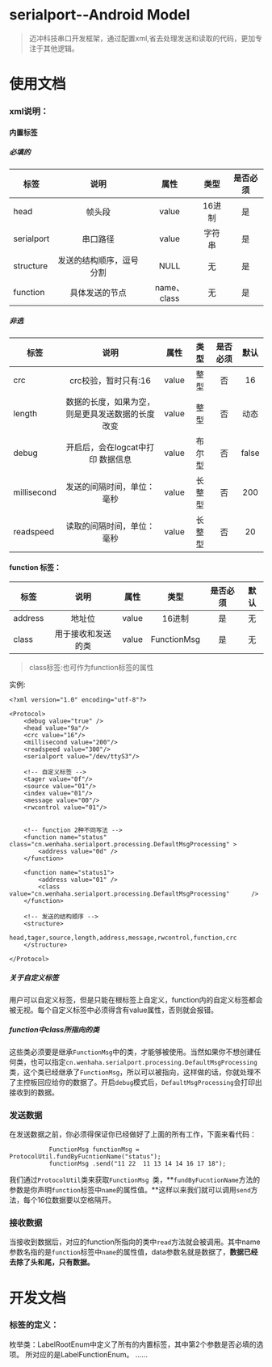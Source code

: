 # serialport--Android Model
> 迈冲科技串口开发框架，通过配置xml,省去处理发送和读取的代码，更加专注于其他逻辑。


# 使用文档

### xml说明：

#### 内置标签


##### 必填的
|标签         | 说明           | 属性    | 类型    |是否必须  |
| ------------- |:-------------:|:-----:|:-----:|:-----:|
| head      | 帧头段 | value | 16进制 |是|
| serialport      | 串口路径      |  value |字符串|是|
| structure | 发送的结构顺序，逗号分割     |    NULL | 无|是|
| function | 具体发送的节点     |    name、class | 无|是|



#####  非选

|标签         | 说明           | 属性    | 类型    |是否必须  | 默认  |
| ------------- |:-------------:|:-----:|:-----:|:-----:|:-----:|
| crc      | crc校验，暂时只有:16 | value | 整型 | 否 | 16 |
| length      | 数据的长度，如果为空，则是更具发送数据的长度改变 | value | 整型 | 否 | 动态 |
| debug      | 开启后，会在logcat中打印 数据信息  | value | 布尔型 | 否 | false |
| millisecond      | 发送的间隔时间，单位：毫秒 | value | 长整型 | 否 | 200 |
| readspeed |     读取的间隔时间，单位：毫秒 | value | 长整型 | 否 | 20 |




#### function 标签：
|标签         | 说明           | 属性    | 类型    |是否必须  | 默认  |
| ------------- |:-------------:|:-----:|:-----:|:-----:|:-----:|
| address      | 地址位 | value | 16进制 | 是 | 无 |
| class      | 用于接收和发送的类 | value | FunctionMsg | 是 | 无 |

> class标签:也可作为function标签的属性





实例:
```
<?xml version="1.0" encoding="utf-8"?>

<Protocol>
    <debug value="true" />
    <head value="9a"/>
    <crc value="16"/>
    <millisecond value="200"/>
    <readspeed value="300"/>
    <serialport value="/dev/ttyS3"/>

    <!-- 自定义标签 -->
    <tager value="0f"/>
    <source value="01"/>
    <index value="01"/>
    <message value="00"/>
    <rwcontrol value="01"/>

    
    <!-- function 2种不同写法 -->
    <function name="status" class="cn.wenhaha.serialport.processing.DefaultMsgProcessing" >
        <address value="0d" />
    </function>

    <function name="status1">
        <address value="01" />
        <class value="cn.wenhaha.serialport.processing.DefaultMsgProcessing"      />
    </function>
    
    <!-- 发送的结构顺序 -->
    <structure>
        head,tager,source,length,address,message,rwcontrol,function,crc
    </structure>

</Protocol>

```


##### 关于自定义标签
用户可以自定义标签，但是只能在根标签上自定义，function内的自定义标签都会被无视。每个自定义标签中必须得含有value属性，否则就会报错。


##### function中class所指向的类

这些类必须要是继承`FunctionMsg`中的类，才能够被使用。当然如果你不想创建任何类，也可以指定`cn.wenhaha.serialport.processing.DefaultMsgProcessing`类，这个类已经继承了`FunctionMsg`，所以可以被指向，这样做的话，你就处理不了主控板回应给你的数据了。开启`debug`模式后，`DefaultMsgProcessing`会打印出接收到的数据。


###  发送数据
 在发送数据之前，你必须得保证你已经做好了上面的所有工作，下面来看代码：
 
```
           FunctionMsg functionMsg = ProtocolUtil.fundByFucntionName("status");
           functionMsg .send("11 22  11 13 14 14 16 17 18");

```

我们通过`ProtocolUtil`类来获取`FunctionMsg `类，**`fundByFucntionName`方法的参数是你声明`function`标签中`name`的属性值。**这样以来我们就可以调用`send`方法，每个16位数据要以空格隔开。



###  接收数据
当接收到数据后，对应的function所指向的类中`read`方法就会被调用。其中name参数名指的是`function`标签中`name`的属性值，data参数名就是数据了，**数据已经去除了头和尾，只有数据。**





# 开发文档

### 标签的定义：
枚举类：LabelRootEnum中定义了所有的内置标签，其中第2个参数是否必填的选项。
所对应的是LabelFunctionEnum。  ......

